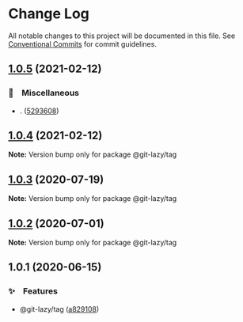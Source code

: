 # Change Log

All notable changes to this project will be documented in this file.
See [Conventional Commits](https://conventionalcommits.org) for commit guidelines.

## [1.0.5](https://github.com/bluelovers/ws-git-lazy/compare/@git-lazy/tag@1.0.4...@git-lazy/tag@1.0.5) (2021-02-12)


### 🔖　Miscellaneous

* . ([5293608](https://github.com/bluelovers/ws-git-lazy/commit/529360849e1fb6e74278be035363614635572081))





## [1.0.4](https://github.com/bluelovers/ws-git-lazy/compare/@git-lazy/tag@1.0.3...@git-lazy/tag@1.0.4) (2021-02-12)

**Note:** Version bump only for package @git-lazy/tag





## [1.0.3](https://github.com/bluelovers/ws-git-lazy/compare/@git-lazy/tag@1.0.2...@git-lazy/tag@1.0.3) (2020-07-19)

**Note:** Version bump only for package @git-lazy/tag





## [1.0.2](https://github.com/bluelovers/ws-git-lazy/compare/@git-lazy/tag@1.0.1...@git-lazy/tag@1.0.2) (2020-07-01)

**Note:** Version bump only for package @git-lazy/tag





## 1.0.1 (2020-06-15)


### ✨　Features

*  @git-lazy/tag ([a829108](https://github.com/bluelovers/ws-git-lazy/commit/a829108146c1fb953d83dc91946c534aca1a1bff))
